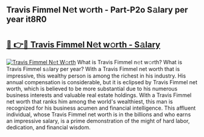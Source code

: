 ## Travis Fimmel N𝚎t w𝚘rth - Part-P2o S𝚊lary per year it8R0

# <h2><a href="http://gc2hlw.nevu.top/?p=Travis+Fimmel">🔗 👉🔴 Travis Fimmel N𝚎t w𝚘rth - S𝚊lary</a></h2>

[![Travis Fimmel N𝚎t W𝚘rth](https://i.imgur.com/Oavwk0R.jpeg)](http://gc2hlw.nevu.top/?p=Travis+Fimmel)
What is Travis Fimmel n𝚎t w𝚘rth? What is Travis Fimmel s𝚊lary per year?
With a Travis Fimmel net worth that is impressive, this wealthy person is among the richest in his industry. His annual compensation is considerable, but it is eclipsed by Travis Fimmel net worth, which is believed to be more substantial due to his numerous business interests and valuable real estate holdings. With a Travis Fimmel net worth that ranks him among the world's wealthiest, this man is recognized for his business acumen and financial intelligence. This affluent individual, whose Travis Fimmel net worth is in the billions and who earns an impressive salary, is a prime demonstration of the might of hard labor, dedication, and financial wisdom.
